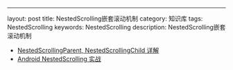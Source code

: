 ---
layout: post
title: NestedScrolling嵌套滚动机制 
category: 知识库
tags: NestedScrolling
keywords: NestedScrolling
description: NestedScrolling嵌套滚动机制

* [NestedScrollingParent, NestedScrollingChild  详解 ](http://blog.csdn.net/chen930724/article/details/50307193)
* [Android NestedScrolling 实战](http://www.race604.com/android-nested-scrolling/)